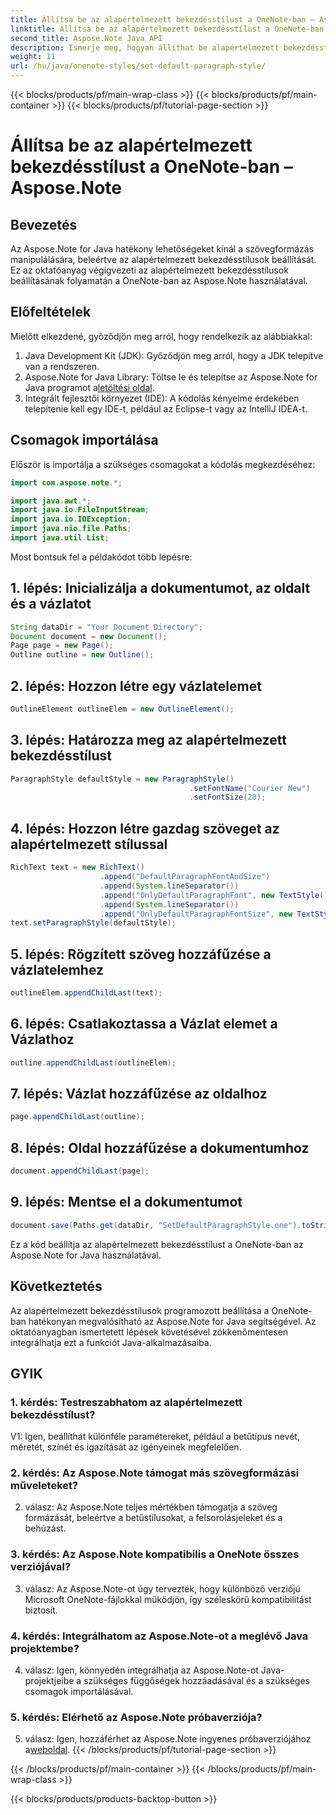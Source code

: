 ```yaml
---
title: Állítsa be az alapértelmezett bekezdésstílust a OneNote-ban – Aspose.Note
linktitle: Állítsa be az alapértelmezett bekezdésstílust a OneNote-ban – Aspose.Note
second_title: Aspose.Note Java API
description: Ismerje meg, hogyan állíthat be alapértelmezett bekezdésstílusokat a OneNote-ban az Aspose.Note for Java használatával. Kövesse lépésenkénti útmutatónkat a Java-alkalmazások hatékony szövegformázásához.
weight: 11
url: /hu/java/onenote-styles/set-default-paragraph-style/
---
```


{{< blocks/products/pf/main-wrap-class >}}
{{< blocks/products/pf/main-container >}}
{{< blocks/products/pf/tutorial-page-section >}}

# Állítsa be az alapértelmezett bekezdésstílust a OneNote-ban – Aspose.Note

## Bevezetés

Az Aspose.Note for Java hatékony lehetőségeket kínál a szövegformázás manipulálására, beleértve az alapértelmezett bekezdésstílusok beállítását. Ez az oktatóanyag végigvezeti az alapértelmezett bekezdésstílusok beállításának folyamatán a OneNote-ban az Aspose.Note használatával.

## Előfeltételek

Mielőtt elkezdené, győződjön meg arról, hogy rendelkezik az alábbiakkal:

1. Java Development Kit (JDK): Győződjön meg arról, hogy a JDK telepítve van a rendszeren.
2.  Aspose.Note for Java Library: Töltse le és telepítse az Aspose.Note for Java programot a[letöltési oldal](https://releases.aspose.com/note/java/).
3. Integrált fejlesztői környezet (IDE): A kódolás kényelme érdekében telepítenie kell egy IDE-t, például az Eclipse-t vagy az IntelliJ IDEA-t.

## Csomagok importálása

Először is importálja a szükséges csomagokat a kódolás megkezdéséhez:

```java
import com.aspose.note.*;

import java.awt.*;
import java.io.FileInputStream;
import java.io.IOException;
import java.nio.file.Paths;
import java.util.List;
```

Most bontsuk fel a példakódot több lépésre:

## 1. lépés: Inicializálja a dokumentumot, az oldalt és a vázlatot

```java
String dataDir = "Your Document Directory";
Document document = new Document();
Page page = new Page();
Outline outline = new Outline();
```

## 2. lépés: Hozzon létre egy vázlatelemet

```java
OutlineElement outlineElem = new OutlineElement();
```

## 3. lépés: Határozza meg az alapértelmezett bekezdésstílust

```java
ParagraphStyle defaultStyle = new ParagraphStyle()
										.setFontName("Courier New")
										.setFontSize(20);
```

## 4. lépés: Hozzon létre gazdag szöveget az alapértelmezett stílussal

```java
RichText text = new RichText()
					.append("DefaultParagraphFontAndSize")
					.append(System.lineSeparator())
					.append("OnlyDefaultParagraphFont", new TextStyle().setFontSize(14))
					.append(System.lineSeparator())
					.append("OnlyDefaultParagraphFontSize", new TextStyle().setFontName("Verdana"));
text.setParagraphStyle(defaultStyle);
```

## 5. lépés: Rögzített szöveg hozzáfűzése a vázlatelemhez

```java
outlineElem.appendChildLast(text);
```

## 6. lépés: Csatlakoztassa a Vázlat elemet a Vázlathoz

```java
outline.appendChildLast(outlineElem);
```

## 7. lépés: Vázlat hozzáfűzése az oldalhoz

```java
page.appendChildLast(outline);
```

## 8. lépés: Oldal hozzáfűzése a dokumentumhoz

```java
document.appendChildLast(page);
```

## 9. lépés: Mentse el a dokumentumot

```java
document.save(Paths.get(dataDir, "SetDefaultParagraphStyle.one").toString());
```

Ez a kód beállítja az alapértelmezett bekezdésstílust a OneNote-ban az Aspose.Note for Java használatával.

## Következtetés

Az alapértelmezett bekezdésstílusok programozott beállítása a OneNote-ban hatékonyan megvalósítható az Aspose.Note for Java segítségével. Az oktatóanyagban ismertetett lépések követésével zökkenőmentesen integrálhatja ezt a funkciót Java-alkalmazásaiba.

## GYIK

### 1. kérdés: Testreszabhatom az alapértelmezett bekezdésstílust?

V1: Igen, beállíthat különféle paramétereket, például a betűtípus nevét, méretét, színét és igazítását az igényeinek megfelelően.

### 2. kérdés: Az Aspose.Note támogat más szövegformázási műveleteket?

2. válasz: Az Aspose.Note teljes mértékben támogatja a szöveg formázását, beleértve a betűstílusokat, a felsorolásjeleket és a behúzást.

### 3. kérdés: Az Aspose.Note kompatibilis a OneNote összes verziójával?

3. válasz: Az Aspose.Note-ot úgy tervezték, hogy különböző verziójú Microsoft OneNote-fájlokkal működjön, így széleskörű kompatibilitást biztosít.

### 4. kérdés: Integrálhatom az Aspose.Note-ot a meglévő Java projektembe?

4. válasz: Igen, könnyedén integrálhatja az Aspose.Note-ot Java-projektjeibe a szükséges függőségek hozzáadásával és a szükséges csomagok importálásával.

### 5. kérdés: Elérhető az Aspose.Note próbaverziója?

 5. válasz: Igen, hozzáférhet az Aspose.Note ingyenes próbaverziójához a[weboldal](https://releases.aspose.com/).
{{< /blocks/products/pf/tutorial-page-section >}}

{{< /blocks/products/pf/main-container >}}
{{< /blocks/products/pf/main-wrap-class >}}

{{< blocks/products/products-backtop-button >}}
